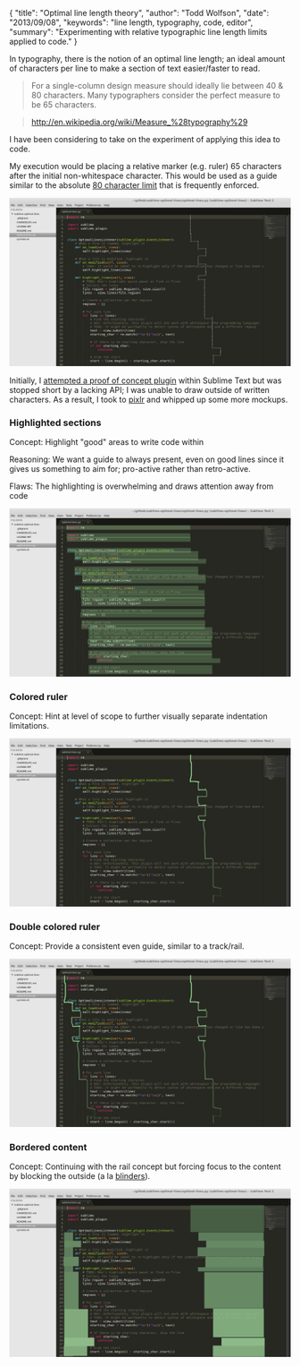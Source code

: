 {
  "title": "Optimal line length theory",
  "author": "Todd Wolfson",
  "date": "2013/09/08",
  "keywords": "line length, typography, code, editor",
  "summary": "Experimenting with relative typographic line length limits applied to code."
}

In typography, there is the notion of an optimal line length; an ideal amount of characters per line to make a section of text easier/faster to read.

> For a single-column design measure should ideally lie between 40 & 80 characters. Many typographers consider the perfect measure to be 65 characters.

> http://en.wikipedia.org/wiki/Measure_%28typography%29

I have been considering to take on the experiment of applying this idea to code.

My execution would be placing a relative marker (e.g. ruler) 65 characters after the initial non-whitespace character. This would be used as a guide similar to the absolute [80 character limit][] that is frequently enforced.

[80 character limit]: http://en.wikipedia.org/wiki/Characters_per_line

[![Optimal line length sketch][continuous]][continuous]

[continuous]: /public/images/articles/optimal-line-length-theory/optimal-ruler-continuous.jpg

Initially, I [attempted a proof of concept plugin][optimal-lines] within Sublime Text but was stopped short by a lacking API; I was unable to draw outside of written characters. As a result, I took to [pixlr][] and whipped up some more mockups.

[optimal-lines]: https://github.com/twolfson/sublime-optimal-lines
[pixlr]: http://pixlr.com/editor/

### Highlighted sections
Concept: Highlight "good" areas to write code within

Reasoning: We want a guide to always present, even on good lines since it gives us something to aim for; pro-active rather than retro-active.

Flaws: The highlighting is overwhelming and draws attention away from code

[![Highlighted sections][highlighted]][highlighted]

[highlighted]: /public/images/articles/optimal-line-length-theory/optimal-highlight.jpg

### Colored ruler
Concept: Hint at level of scope to further visually separate indentation limitations.

[![Colored ruler][colored]][colored]

[colored]: /public/images/articles/optimal-line-length-theory/optimal-colored-ruler-continuous.jpg

### Double colored ruler
Concept: Provide a consistent even guide, similar to a track/rail.

[![Double colored ruler][double-colored]][double-colored]

[double-colored]: /public/images/articles/optimal-line-length-theory/optimal-lines-double-ruler.jpg

### Bordered content
Concept: Continuing with the rail concept but forcing focus to the content by blocking the outside (a la [blinders][]).

[![Bordered content][bordered]][bordered]

[blinders]: http://en.wikipedia.org/wiki/Blinders
[bordered]: /public/images/articles/optimal-line-length-theory/optimal-lines-bordered.jpg
